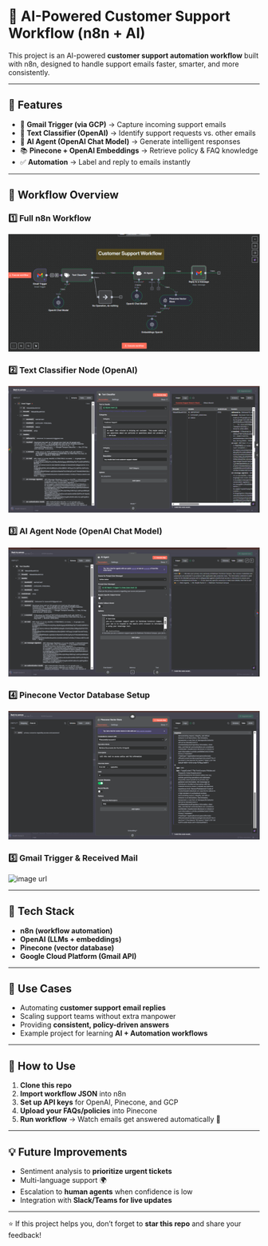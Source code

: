 # 🚀 AI-Powered Customer Support Workflow (n8n + AI)

This project is an AI-powered **customer support automation workflow** built with n8n, designed to handle support emails faster, smarter, and more consistently.

---

## 🔹 Features
- 📩 **Gmail Trigger (via GCP)** → Capture incoming support emails  
- 🧾 **Text Classifier (OpenAI)** → Identify support requests vs. other emails  
- 🤖 **AI Agent (OpenAI Chat Model)** → Generate intelligent responses  
- 📚 **Pinecone + OpenAI Embeddings** → Retrieve policy & FAQ knowledge  
- ✅ **Automation** → Label and reply to emails instantly  

---

## 🔹 Workflow Overview

### 1️⃣ Full n8n Workflow
![image url](./WORKFLOW.png)

### 2️⃣ Text Classifier Node (OpenAI)
![image url](./TEXT_CLASSIFIER.png)

### 3️⃣ AI Agent Node (OpenAI Chat Model)
![image url](./AI_AGENT.png)

### 4️⃣ Pinecone Vector Database Setup
![image url](./PINECONE.png)

### 5️⃣ Gmail Trigger & Received Mail
![image url](./RECEIVED_MAIL.png)

---

## 🔹 Tech Stack
- **n8n (workflow automation)**  
- **OpenAI (LLMs + embeddings)**  
- **Pinecone (vector database)**  
- **Google Cloud Platform (Gmail API)**  

---

## 🔹 Use Cases
- Automating **customer support email replies**  
- Scaling support teams without extra manpower  
- Providing **consistent, policy-driven answers**  
- Example project for learning **AI + Automation workflows**  

---

## 🔹 How to Use
1. **Clone this repo**  
2. **Import workflow JSON** into n8n  
3. **Set up API keys** for OpenAI, Pinecone, and GCP  
4. **Upload your FAQs/policies** into Pinecone  
5. **Run workflow** → Watch emails get answered automatically 🚀  

---

## 💡 Future Improvements
- Sentiment analysis to **prioritize urgent tickets**  
- Multi-language support 🌍  
- Escalation to **human agents** when confidence is low  
- Integration with **Slack/Teams for live updates**  

---

⭐ If this project helps you, don’t forget to **star this repo** and share your feedback!  
